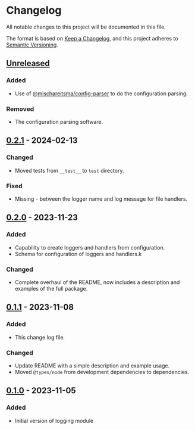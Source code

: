 # Changelog

All notable changes to this project will be documented in this file.

The format is based on [Keep a Changelog](https://keepachangelog.com/en/1.0.0/),
and this project adheres to [Semantic Versioning](https://semver.org/spec/v2.0.0.html).

## [Unreleased]

### Added

- Use of [@mischareitsma/config-parser](https://www.npmjs.com/package/@mischareitsma/config-parser)
  to do the configuration parsing.

### Removed

- The configuration parsing software.

## [0.2.1] - 2024-02-13

### Changed

- Moved tests from `__test__` to `test` directory.

### Fixed

- Missing `-` between the logger name and log message for file handlers.

## [0.2.0] - 2023-11-23

### Added

- Capability to create loggers and handlers from configuration.
- Schema for configuration of loggers and handlers.k

### Changed

- Complete overhaul of the README, now includes a description and examples of
  the full package.

## [0.1.1] - 2023-11-08

### Added

- This change log file.

### Changed

- Update README with a simple description and example usage.
- Moved `@types/node` from development dependencies to dependencies.

## [0.1.0] - 2023-11-05

### Added

- Initial version of logging module

[Unreleased]: https://github.com/mischareitsma/logging-ts/compare/v0.2.1...HEAD
[0.2.1]: https://github.com/mischareitsma/logging-ts/compare/v0.2.0...v0.2.1
[0.2.0]: https://github.com/mischareitsma/logging-ts/compare/v0.1.1...v0.2.0
[0.1.1]: https://github.com/mischareitsma/logging-ts/compare/v0.1.0...v0.1.1
[0.1.0]: https://github.com/mischareitsma/logging-ts/releases/tag/v0.1.0
